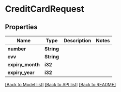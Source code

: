 # CreditCardRequest

## Properties

Name | Type | Description | Notes
------------ | ------------- | ------------- | -------------
**number** | **String** |  | 
**cvv** | **String** |  | 
**expiry_month** | **i32** |  | 
**expiry_year** | **i32** |  | 

[[Back to Model list]](../README.md#documentation-for-models) [[Back to API list]](../README.md#documentation-for-api-endpoints) [[Back to README]](../README.md)


